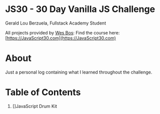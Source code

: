 # JS30 - 30 Day Vanilla JS Challenge

Gerald Lou Berzuela, Fullstack Academy Student

All projects provided by <a href='https://github.com/wesbos' target='_blank'>Wes Bos</a>:
Find the course here: [https://JavaScript30.com](https://JavaScript30.com)

# About

Just a personal log containing what I learned throughout the challenge.

# Table of Contents

1. []JavaScript Drum Kit
